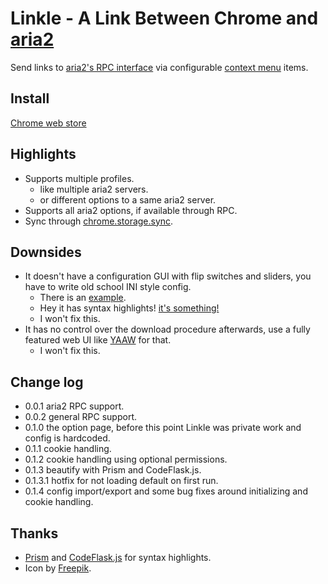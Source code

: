# Linkle - A Link Between Chrome and [aria2](https://aria2.github.io/)
Send links to
[aria2's RPC interface](https://aria2.github.io/manual/en/html/aria2c.html#rpc-interface)
via configurable [context menu](https://developer.chrome.com/extensions/contextMenus) items.

Install
---
[Chrome web store](https://chrome.google.com/webstore/detail/linkle/okcgleaeeoddghoiabpapmnkckncbjba)

Highlights
---
* Supports multiple profiles.
	* like multiple aria2 servers.
	* or different options to a same aria2 server.
* Supports all aria2 options, if available through RPC.
* Sync through [chrome.storage.sync](https://developer.chrome.com/extensions/storage#property-sync).

Downsides
---
* It doesn't have a configuration GUI with flip switches and sliders,
you have to write old school INI style config.
	* There is an [example](https://github.com/Jimmy-Z/Linkle/blob/master/Linkle/example.conf).
	* Hey it has syntax highlights! [it's something!](http://knowyourmeme.com/memes/its-something)
	* I won't fix this.
* It has no control over the download procedure afterwards,
use a fully featured web UI like [YAAW](https://binux.github.io/yaaw/) for that.
	* I won't fix this.

Change log
---
* 0.0.1 aria2 RPC support.
* 0.0.2 general RPC support.
* 0.1.0 the option page, before this point Linkle was private work and config is hardcoded.
* 0.1.1 cookie handling.
* 0.1.2 cookie handling using optional permissions.
* 0.1.3 beautify with Prism and CodeFlask.js.
* 0.1.3.1 hotfix for not loading default on first run.
* 0.1.4 config import/export and some bug fixes around initializing and cookie handling.

Thanks
---
* [Prism](http://prismjs.com/) and
[CodeFlask.js](https://kazzkiq.github.io/CodeFlask.js/) for syntax highlights.
* Icon by [Freepik](http://www.flaticon.com/free-icon/download_109717).
